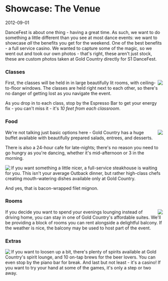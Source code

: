 # Showcase: The Venue
2012-09-01

DanceFest is about one thing - having a great time.  As such, we want to do something a little different than you see at most dance events: we want to showcase *all* the benefits you get for the weekend.  One of the best benefits - a full service casino.  We wanted to capture some of the magic, so we went out and took our own photos - that's right, these aren't just stock, these are custom photos taken at Gold Country directly for S1 DanceFest.

### Classes
<img src="/images/articles/espressobar.jpg" align="right" />
First, the classes will be held in in large beautifully lit rooms, with ceiling-to-floor windows.  The classes are held right next to each other, so there's no danger of getting lost as you navigate the event.

As you drop in to each class, stop by the Espresso Bar to get your energy fix - you can't miss it - it's *10 feet from each classroom*.

### Food
<img src="/images/articles/buffetdesserts.jpg" align="right" />
We're not talking just basic options here - Gold Country has a huge buffet available with beautifully prepared salads, entrees, and desserts.  

There is also a 24-hour cafe for late-nights; there's no reason you need to go hungry as you're dancing, whether it's mid-afternoon or 3 in the morning.

<img src="/images/articles/baconsteak.jpg" align="left" style="margin-left: 0;" />

If you want something a little nicer, a full-service steakhouse is waiting for you.  This isn't your average Outback dinner, but rather high-class chefs creating mouth-watering dishes available only at Gold Country.

And yes, that is bacon-wrapped filet mignon.

### Rooms
<img src="/images/articles/bedroom.jpg" align="right" />
If you decide you want to spend your evenings lounging instead of driving home, you can stay in one of Gold Country's affordable suites.  We'll be providing a block of rooms you can rent alongside a delightful balcony.  If the weather is nice, the balcony may be used to host part of the event.

### Extras
<img src="/images/articles/spirits.jpg" align="left" style="margin-left: 0px;" />
If you want to loosen up a bit, there's plenty of spirits available at Gold Country's spirit lounge, and 10 on-tap brews for the beer lovers.  You can even stop by the piano bar for break.  And last but not least - it's a casino!  If you want to try your hand at some of the games, it's only a step or two away.
<!-- <img src="/images/articles/beertap.jpg" align="left" / >-->